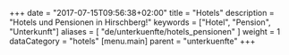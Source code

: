 +++
date = "2017-07-15T09:56:38+02:00"
title = "Hotels"
description = "Hotels und Pensionen in Hirschberg!"
keywords = ["Hotel", "Pension", "Unterkunft"]
aliases = [ "de/unterkuenfte/hotels_pensionen" ]
weight = 1
dataCategory = "hotels"
[menu.main]
    parent = "unterkuenfte"
+++
